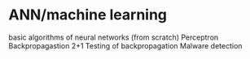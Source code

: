 # ANN/machine learning

basic algorithms of neural networks (from scratch)
Perceptron
Backpropagastion 2+1
Testing of backpropagation
Malware detection
